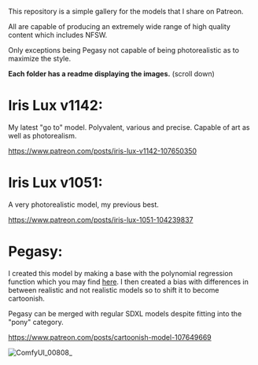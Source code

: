 This repository is a simple gallery for the models that I share on Patreon.

All are capable of producing an extremely wide range of high quality content which includes NFSW.

Only exceptions being Pegasy not capable of being photorealistic as to maximize the style.

**Each folder has a readme displaying the images.** (scroll down)

# Iris Lux v1142:

My latest "go to" model. Polyvalent, various and precise. Capable of art as well as photorealism.

https://www.patreon.com/posts/iris-lux-v1142-107650350


# Iris Lux v1051:

A very photorealistic model, my previous best.

https://www.patreon.com/posts/iris-lux-1051-104239837

# Pegasy:

I created this model by making a base with the polynomial regression function which you may find [here](https://github.com/Extraltodeus/Conditioning-token-experiments-for-ComfyUI/blob/main/alternative_merging_methods.py). I then created a bias with differences in between realistic and not realistic models so to shift it to become cartoonish.

Pegasy can be merged with regular SDXL models despite fitting into the "pony" category.

https://www.patreon.com/posts/cartoonish-model-107649669


![ComfyUI_00808_](https://github.com/Extraltodeus/shared_models_galleries/assets/15731540/35ef4a74-e313-4d2b-b958-20b350492435)
